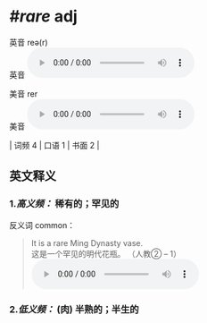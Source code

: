 # ***\#rare*** adj
英音 reə(r)  
英音
<audio src="./media/rare-B.aac" controls="controls"></audio>

美音 rer  
美音
<audio src="./media/rare.aac" controls="controls"></audio>



| 词频 4 | 口语 1 | 书面 2 |  

英文释义
---
### 1.*高义频：* **稀有的；罕见的**  
反义词 common： 

 > It is a rare Ming Dynasty vase.   
 > 这是一个罕见的明代花瓶。  （人教② – 1）  
<audio src="./media/rare-1.aac" controls="controls"></audio>

### 2.*低义频：* **(肉) 半熟的；半生的**  


